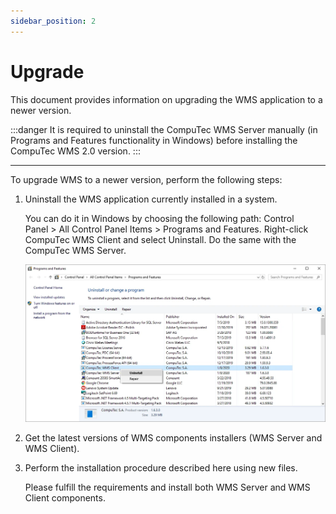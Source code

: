 ```yaml
---
sidebar_position: 2
---
```


# Upgrade

This document provides information on upgrading the WMS application to a newer version.

:::danger
    It is required to uninstall the CompuTec WMS Server manually (in Programs and Features functionality in Windows) before installing the CompuTec WMS 2.0 version.
:::

---

To upgrade WMS to a newer version, perform the following steps:

1. Uninstall the WMS application currently installed in a system.

    You can do it in Windows by choosing the following path: Control Panel > All Control Panel Items > Programs and Features. Right-click CompuTec WMS Client and select Uninstall. Do the same with the CompuTec WMS Server.

    ![Uninstall](./media/uninstall.webp)
2. Get the latest versions of WMS components installers (WMS Server and WMS Client).
3. Perform the installation procedure described here using new files.

    Please fulfill the requirements and install both WMS Server and WMS Client components.
